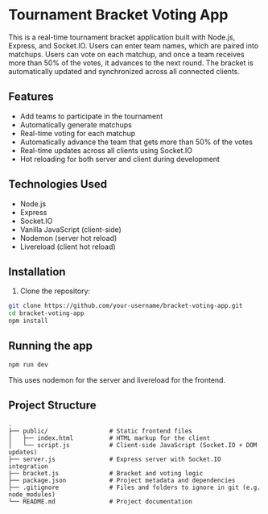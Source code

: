 # Tournament Bracket Voting App

This is a real-time tournament bracket application built with Node.js, Express, and Socket.IO. Users can enter team names, which are paired into matchups. Users can vote on each matchup, and once a team receives more than 50% of the votes, it advances to the next round. The bracket is automatically updated and synchronized across all connected clients.

## Features

- Add teams to participate in the tournament
- Automatically generate matchups
- Real-time voting for each matchup
- Automatically advance the team that gets more than 50% of the votes
- Real-time updates across all clients using Socket.IO
- Hot reloading for both server and client during development

## Technologies Used

- Node.js
- Express
- Socket.IO
- Vanilla JavaScript (client-side)
- Nodemon (server hot reload)
- Livereload (client hot reload)

## Installation

1. Clone the repository:

```bash
git clone https://github.com/your-username/bracket-voting-app.git
cd bracket-voting-app
npm install
```

## Running the app

```bash
npm run dev
```
This uses nodemon for the server and livereload for the frontend.

## Project Structure

```plaintext
.
├── public/                 # Static frontend files
│   ├── index.html          # HTML markup for the client
│   └── script.js           # Client-side JavaScript (Socket.IO + DOM updates)
├── server.js               # Express server with Socket.IO integration
├── bracket.js              # Bracket and voting logic
├── package.json            # Project metadata and dependencies
├── .gitignore              # Files and folders to ignore in git (e.g. node_modules)
└── README.md               # Project documentation
```
